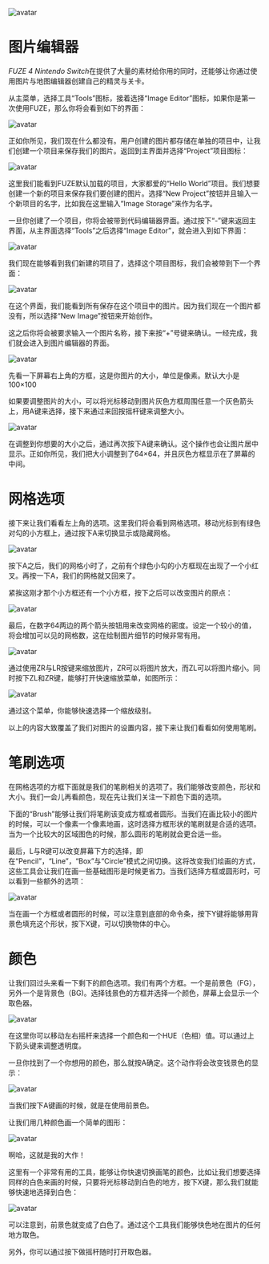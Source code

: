 ![avatar](../_images/imageEditor.png)

# 图片编辑器

*FUZE 4 Nintendo Switch*在提供了大量的素材给你用的同时，还能够让你通过使用图片与地图编辑器创建自己的精灵与关卡。

从主菜单，选择工具“Tools”图标，接着选择“Image Editor”图标，如果你是第一次使用FUZE，那么你将会看到如下的界面：

![avatar](../_images/imageEditor_2.png)

正如你所见，我们现在什么都没有。用户创建的图片都存储在单独的项目中，让我们创建一个项目来保存我们的图片。返回到主界面并选择“Project”项目图标：

![avatar](../_images/mapEditor_3.png)

这里我们能看到FUZE默认加载的项目，大家都爱的“Hello World”项目。我们想要创建一个新的项目来保存我们要创建的图片。选择“New Project”按钮并且输入一个新项目的名字，比如我在这里输入“Image Storage”来作为名字。

一旦你创建了一个项目，你将会被带到代码编辑器界面。通过按下“-”键来返回主界面，从主界面选择“Tools”之后选择“Image Editor”，就会进入到如下界面：

![avatar](../_images/imageEditor_3.png)

我们现在能够看到我们新建的项目了，选择这个项目图标，我们会被带到下一个界面：

![avatar](../_images/imageEditor_4.png)

在这个界面，我们能看到所有保存在这个项目中的图片。因为我们现在一个图片都没有，所以选择“New Image”按钮来开始创作。

这之后你将会被要求输入一个图片名称，接下来按“+”号键来确认。一经完成，我们就会进入到图片编辑器的界面。

![avatar](../_images/imageEditor_5.png)

先看一下屏幕右上角的方框，这是你图片的大小，单位是像素。默认大小是100×100

如果要调整图片的大小，可以将光标移动到图片灰色方框周围任意一个灰色箭头上，用A键来选择，接下来通过来回按摇杆键来调整大小。

![avatar](../_images/imageEditor_6.png)

在调整到你想要的大小之后，通过再次按下A键来确认。这个操作也会让图片居中显示。正如你所见，我们把大小调整到了64×64，并且灰色方框显示在了屏幕的中间。

# 网格选项

接下来让我们看看左上角的选项。这里我们将会看到网格选项。移动光标到有绿色对勾的小方框上，通过按下A来切换显示或隐藏网格。

![avatar](../_images/imageEditor_7.png)

按下A之后，我们的网格小时了，之前有个绿色小勾的小方框现在出现了一个小红叉。再按一下A，我们的网格就又回来了。

紧挨这刚才那个小方框还有一个小方框，按下之后可以改变图片的原点：

![avatar](../_images/imageEditor_8.png)

最后，在数字64两边的两个箭头按钮用来改变网格的密度。设定一个较小的值，将会增加可以见的网格数，这在绘制图片细节的时候非常有用。

![avatar](../_images/imageEditor_9.png)

通过使用ZR与LR按键来缩放图片，ZR可以将图片放大，而ZL可以将图片缩小。同时按下ZL和ZR键，能够打开快速缩放菜单，如图所示：

![avatar](../_images/imageEditor_10.png)

通过这个菜单，你能够快速选择一个缩放级别。

以上的内容大致覆盖了我们对图片的设置内容，接下来让我们看看如何使用笔刷。

# 笔刷选项

在网格选项的方框下面就是我们的笔刷相关的选项了。我们能够改变颜色，形状和大小。我们一会儿再看颜色，现在先让我们关注一下颜色下面的选项。

下面的“Brush”能够让我们将笔刷该变成方框或者圆形。当我们在画比较小的图片的时候，可以一个像素一个像素地画，这时选择方框形状的笔刷就是合适的选项。当为一个比较大的区域图色的时候，那么圆形的笔刷就会更合适一些。

最后，L与R键可以改变屏幕下方的选择，即在“Pencil”，“Line”，“Box”与“Circle”模式之间切换。这将改变我们绘画的方式，这些工具会让我们在画一些基础图形是时候更省力。当我们选择方框或圆形时，可以看到一些额外的选项：

![avatar](../_images/imageEditor_11.png)

当在画一个方框或者圆形的时候，可以注意到底部的命令条，按下Y键将能够用背景色填充这个形状，按下X键，可以切换物体的中心。

# 颜色

让我们回过头来看一下剩下的颜色选项。我们有两个方框。一个是前景色（FG），另外一个是背景色（BG)。选择钱景色的方框并选择一个颜色，屏幕上会显示一个取色器。

![avatar](../_images/imageEditor_12.png)

在这里你可以移动左右摇杆来选择一个颜色和一个HUE（色相）值。可以通过上下箭头键来调整透明度。

一旦你找到了一个你想用的颜色，那么就按A确定。这个动作将会改变钱景色的显示：

![avatar](../_images/imageEditor_13.png)

当我们按下A键画的时候，就是在使用前景色。

让我们用几种颜色画一个简单的图形：

![avatar](../_images/imageEditor_14.png)

啊哈，这就是我的大作！

这里有一个非常有用的工具，能够让你快速切换画笔的颜色，比如让我们想要选择同样的白色来画的时候，只要将光标移动到白色的地方，按下X键，那么我们就能够快速地选择到白色：

![avatar](../_images/imageEditor_15.png)

可以注意到，前景色就变成了白色了。通过这个工具我们能够快色地在图片的任何地方取色。

另外，你可以通过按下做摇杆随时打开取色器。

